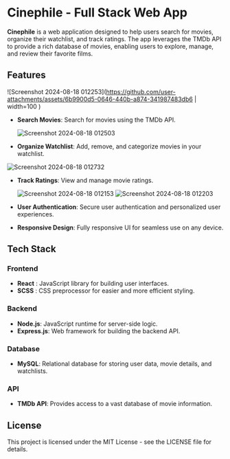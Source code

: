 # Cinephile - Full Stack Web App #
**Cinephile** is a web application designed to help users search for movies, organize their watchlist, and track ratings. 
The app leverages the TMDb API to provide a rich database of movies, enabling users to explore, manage, and review their favorite films.

## Features ##
  ![Screenshot 2024-08-18 012253](https://github.com/user-attachments/assets/6b9900d5-0646-440b-a874-341987483db6 | width=100 )
- **Search Movies**: Search for movies using the TMDb API.

  ![Screenshot 2024-08-18 012503](https://github.com/user-attachments/assets/02ec4c01-128b-429d-937f-aa7626f735b6)
- **Organize Watchlist**: Add, remove, and categorize movies in your watchlist.

![Screenshot 2024-08-18 012732](https://github.com/user-attachments/assets/ca838570-11b3-4079-9b71-70c85baa7a30)
- **Track Ratings**: View and manage movie ratings.

  ![Screenshot 2024-08-18 012153](https://github.com/user-attachments/assets/b20caeb3-87f1-41b9-a0eb-92f6b277d9e9)
![Screenshot 2024-08-18 012203](https://github.com/user-attachments/assets/a3dd7854-3abc-432a-86b7-79fab127f63e)
- **User Authentication**: Secure user authentication and personalized user experiences.

- **Responsive Design**: Fully responsive UI for seamless use on any device.

## Tech Stack ##
### Frontend ###
- **React** : JavaScript library for building user interfaces.
- **SCSS** : CSS preprocessor for easier and more efficient styling.
### Backend ###
- **Node.js**: JavaScript runtime for server-side logic.
- **Express.js**: Web framework for building the backend API.
### Database ###
- **MySQL**: Relational database for storing user data, movie details, and watchlists.
### API ###
- **TMDb API**: Provides access to a vast database of movie information.

## License ##
This project is licensed under the MIT License - see the LICENSE file for details.
